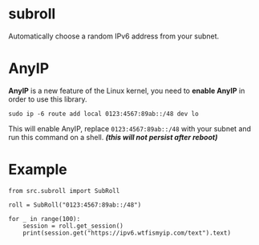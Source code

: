 # subroll
Automatically choose a random IPv6 address from your subnet.

# AnyIP

**AnyIP** is a new feature of the Linux kernel, you need to **enable AnyIP** in order to use this library.

```
sudo ip -6 route add local 0123:4567:89ab::/48 dev lo
```

This will enable AnyIP, replace `0123:4567:89ab::/48` with your subnet and run this command on a shell.
___(this will not persist after reboot)___

# Example
```python3
from src.subroll import SubRoll

roll = SubRoll("0123:4567:89ab::/48")

for _ in range(100):
    session = roll.get_session()
    print(session.get("https://ipv6.wtfismyip.com/text").text)
```
